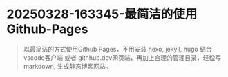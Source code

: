 # 20250328-163345-最简洁的使用Github-Pages

> 以最简洁的方式使用Github Pages，不用安装 hexo, jekyll, hugo
> 结合 vscode客户端 或者 githhub.dev网页端，再加上合理的管理目录，轻松写markdown, 生成静态博客网站。
